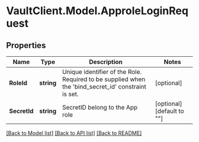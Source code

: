 # VaultClient.Model.ApproleLoginRequest

## Properties

Name | Type | Description | Notes
------------ | ------------- | ------------- | -------------
**RoleId** | **string** | Unique identifier of the Role. Required to be supplied when the &#39;bind_secret_id&#39; constraint is set. | [optional] 
**SecretId** | **string** | SecretID belong to the App role | [optional] [default to ""]

[[Back to Model list]](../README.md#documentation-for-models) [[Back to API list]](../README.md#documentation-for-api-endpoints) [[Back to README]](../README.md)

